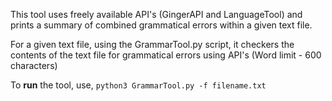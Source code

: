 This tool uses freely available API's (GingerAPI and LanguageTool) and prints a summary of combined grammatical errors within a given text file. 

For a given text file, using the GrammarTool.py script, it checkers the contents of the text file for grammatical errors using API's (Word limit - 600 characters)

To **run** the tool, use, `python3 GrammarTool.py -f filename.txt`
